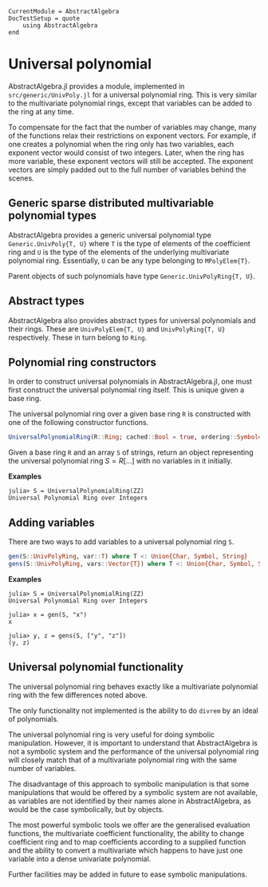 ```@meta
CurrentModule = AbstractAlgebra
DocTestSetup = quote
    using AbstractAlgebra
end
```

# Universal polynomial

AbstractAlgebra.jl provides a module, implemented in `src/generic/UnivPoly.jl` for
a universal polynomial ring. This is very similar to the multivariate polynomial
rings, except that variables can be added to the ring at any time.

To compensate for the fact that the number of variables may change, many of the
functions relax their restrictions on exponent vectors. For example, if one
creates a polynomial when the ring only has two variables, each exponent vector
would consist of two integers. Later, when the ring has more variable, these
exponent vectors will still be accepted. The exponent vectors are simply padded
out to the full number of variables behind the scenes.

## Generic sparse distributed multivariable polynomial types

AbstractAlgebra provides a generic universal polynomial type `Generic.UnivPoly{T, U}`
where `T` is the type of elements of the coefficient ring and `U` is the type of
the elements of the underlying multivariate polynomial ring. Essentially, `U` can
be any type belonging to `MPolyElem{T}`.

Parent objects of such polynomials have type `Generic.UnivPolyRing{T, U}`.

## Abstract types

AbstractAlgebra also provides abstract types for universal polynomials and their
rings. These are `UnivPolyElem{T, U}` and `UnivPolyRing{T, U}` respectively.
These in turn belong to `Ring`.

## Polynomial ring constructors

In order to construct universal polynomials in AbstractAlgebra.jl, one must first
construct the universal polynomial ring itself. This is unique given a base ring.

The universal polynomial ring over a given base ring `R` is constructed with
one of the following constructor functions.

```julia
UniversalPolynomialRing(R::Ring; cached::Bool = true, ordering::Symbol=:lex)
```

Given a base ring `R` and an array `S` of strings, return an object representing
the universal polynomial ring $S = R[\ldots]$ with no variables in it initially.

**Examples**

```jldoctest
julia> S = UniversalPolynomialRing(ZZ)
Universal Polynomial Ring over Integers
```

## Adding variables

There are two ways to add variables to a universal polynomial ring `S`.

```julia
gen(S::UnivPolyRing, var::T) where T <: Union{Char, Symbol, String}
gens(S::UnivPolyRing, vars::Vector{T}) where T <: Union{Char, Symbol, String}
```

**Examples**

```jldoctest
julia> S = UniversalPolynomialRing(ZZ)
Universal Polynomial Ring over Integers

julia> x = gen(S, "x")
x

julia> y, z = gens(S, ["y", "z"])
(y, z)
```

## Universal polynomial functionality

The universal polynomial ring behaves exactly like a multivariate polynomial
ring with the few differences noted above.

The only functionality not implemented is the ability to do `divrem` by an
ideal of polynomials.

The universal polynomial ring is very useful for doing symbolic manipulation.
However, it is important to understand that AbstractAlgebra is not a symbolic
system and the performance of the universal polynomial ring will closely match
that of a multivariate polynomial ring with the same number of variables.

The disadvantage of this approach to symbolic manipulation is that some
manipulations that would be offered by a symbolic system are not available,
as variables are not identified by their names alone in AbstractAlgebra, as
would be the case symbolically, but by objects.

The most powerful symbolic tools we offer are the generalised evaluation
functions, the multivariate coefficient functionality, the ability to
change coefficient ring and to map coefficients according to a supplied
function and the ability to convert a multivariate which happens to have
just one variable into a dense univariate polynomial.

Further facilities may be added in future to ease symbolic manipulations.
